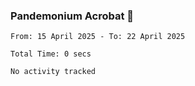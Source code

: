 ### Pandemonium Acrobat 🤸

<!--START_SECTION:waka-->

```all_time
From: 15 April 2025 - To: 22 April 2025

Total Time: 0 secs

No activity tracked
```

<!--END_SECTION:waka-->
